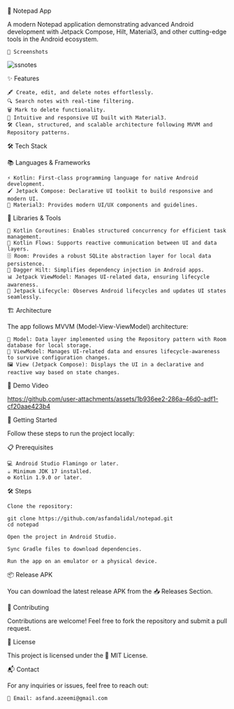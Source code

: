 📝 Notepad App

A modern Notepad application demonstrating advanced Android development with Jetpack Compose, Hilt, Material3, and other cutting-edge tools in the Android ecosystem.

    📸 Screenshots
![ssnotes](https://github.com/user-attachments/assets/506b71ca-7fff-49ca-88a5-4733a16e54fa)


✨ Features

    🖋️ Create, edit, and delete notes effortlessly.
    🔍 Search notes with real-time filtering.
    🗑️ Mark to delete functionality.
    🎨 Intuitive and responsive UI built with Material3.
    🛠️ Clean, structured, and scalable architecture following MVVM and Repository patterns.

🛠️ Tech Stack

📚 Languages & Frameworks

    ⚡ Kotlin: First-class programming language for native Android development.
    🖌️ Jetpack Compose: Declarative UI toolkit to build responsive and modern UI.
    🎨 Material3: Provides modern UI/UX components and guidelines.

🔧 Libraries & Tools

    🚀 Kotlin Coroutines: Enables structured concurrency for efficient task management.
    🔄 Kotlin Flows: Supports reactive communication between UI and data layers.
    🗄️ Room: Provides a robust SQLite abstraction layer for local data persistence.
    🧩 Dagger Hilt: Simplifies dependency injection in Android apps.
    📊 Jetpack ViewModel: Manages UI-related data, ensuring lifecycle awareness.
    📆 Jetpack Lifecycle: Observes Android lifecycles and updates UI states seamlessly.

🏗️ Architecture

The app follows MVVM (Model-View-ViewModel) architecture:

    📂 Model: Data layer implemented using the Repository pattern with Room database for local storage.
    🧠 ViewModel: Manages UI-related data and ensures lifecycle-awareness to survive configuration changes.
    🖼️ View (Jetpack Compose): Displays the UI in a declarative and reactive way based on state changes.


🎥 Demo Video

https://github.com/user-attachments/assets/1b936ee2-286a-46d0-adf1-cf20aae423b4


🚀 Getting Started

Follow these steps to run the project locally:

📋 Prerequisites

    💻 Android Studio Flamingo or later.
    ☕ Minimum JDK 17 installed.
    ⚙️ Kotlin 1.9.0 or later.

🛠️ Steps

    Clone the repository:

    git clone https://github.com/asfandalidal/notepad.git  
    cd notepad  

    Open the project in Android Studio.

    Sync Gradle files to download dependencies.

    Run the app on an emulator or a physical device.

📦 Release APK

You can download the latest release APK from the 📥 Releases Section.

🤝 Contributing

Contributions are welcome! Feel free to fork the repository and submit a pull request.

📜 License

This project is licensed under the 📄 MIT License.

📬 Contact

For any inquiries or issues, feel free to reach out:

    📧 Email: asfand.azeemi@gmail.com

